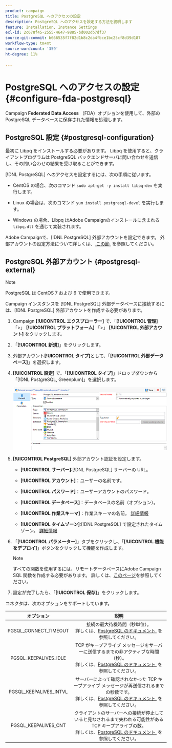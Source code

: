 ```yaml
---
product: campaign
title: PostgreSQL へのアクセスの設定
description: PostgreSQL へのアクセスを設定する方法を説明します
feature: Installation, Instance Settings
exl-id: 2c678f45-2555-4647-9885-bd002db7df37
source-git-commit: b666535f7f82d1b8c2da4fbce1bc25cf8d39d187
workflow-type: tm+mt
source-wordcount: '359'
ht-degree: 11%

---
```


# PostgreSQL へのアクセスの設定 {#configure-fda-postgresql}



Campaign **Federated Data Access** （FDA）オプションを使用して、外部の PostgreSQL データベースに保存された情報を処理します。

## PostgreSQL 設定 {#postgresql-configuration}

最初に Libpq をインストールする必要があります。 Libpq を使用すると、クライアントプログラムは PostgreSQL バックエンドサーバに問い合わせを送信し、その問い合わせの結果を受け取ることができます。

[!DNL PostgreSQL] へのアクセスを設定するには、次の手順に従います。

* CentOS の場合、次のコマンド `sudo apt-get -y install libpq-dev` を実行します。

* Linux の場合は、次のコマンド `yum install postgresql-devel` を実行します。

* Windows の場合、Libpq はAdobe Campaignのインストールに含まれる `libpq.dll` を通じて実装されます。

Adobe Campaignで、[!DNL PostgreSQL] 外部アカウントを設定できます。 外部アカウントの設定方法について詳しくは、[&#x200B; この節 &#x200B;](#postgresql-external) を参照してください。

## PostgreSQL 外部アカウント {#postgresql-external}

>[!NOTE]
>
> PostgreSQL は CentOS 7 および 6 で使用できます。

Campaign インスタンスを [!DNL PostgreSQL] 外部データベースに接続するには、[!DNL PostgreSQL] 外部アカウントを作成する必要があります。

1. Campaign **[!UICONTROL エクスプローラー]** で、「**[!UICONTROL 管理]** 「>」 **[!UICONTROL プラットフォーム]** 「>」 **[!UICONTROL 外部アカウント]** をクリックします。

1. 「**[!UICONTROL 新規]**」をクリックします。

1. 外部アカウント&#x200B;**[!UICONTROL タイプ]**&#x200B;として、「**[!UICONTROL 外部データベース]**」を選択します。

1. **[!UICONTROL 設定]** で、「**[!UICONTROL タイプ]**」ドロップダウンから「[!DNL PostgreSQL, Greenplum]」を選択します。

   ![](assets/postgresql_1.png)

1. **[!UICONTROL PostgreSQL]** 外部アカウント認証を設定します。

   * **[!UICONTROL サーバー]**:[!DNL PostgreSQL] サーバーの URL。

   * **[!UICONTROL アカウント]**：ユーザーの名前です。

   * **[!UICONTROL パスワード]**：ユーザーアカウントのパスワード。

   * **[!UICONTROL データベース]**：データベースの名前（オプション）。

   * **[!UICONTROL 作業スキーマ]**：作業スキーマの名前。 [詳細情報](https://www.postgresql.org/docs/current/ddl-schemas.html)

   * **[!UICONTROL タイムゾーン]**:[!DNL PostgreSQL] で設定されたタイムゾーン。 [詳細情報](https://www.postgresql.org/docs/7.2/timezones.html)

1. 「**[!UICONTROL パラメーター]**」タブをクリックし、「**[!UICONTROL 機能をデプロイ]**」ボタンをクリックして機能を作成します。

   >[!NOTE]
   >
   >すべての関数を使用するには、リモートデータベースにAdobe Campaign SQL 関数を作成する必要があります。 詳しくは、[このページ](../../configuration/using/adding-additional-sql-functions.md)を参照してください。

1. 設定が完了したら、「**[!UICONTROL 保存]**」をクリックします。

コネクタは、次のオプションをサポートしています。

| オプション | 説明 |
|:-:|:-:|
| PGSQL_CONNECT_TIMEOUT | 接続の最大待機時間（秒単位）。 <br> 詳しくは、[PostgreSQL のドキュメント &#x200B;](https://www.postgresql.org/docs/12/libpq-connect.html#LIBPQ-CONNECT-CONNECT-TIMEOUT) を参照してください。 |
| PGSQL_KEEPALIVES_IDLE | TCP がキープアライブ メッセージをサーバーに送信するまでの非アクティブな時間（秒）。 <br> 詳しくは、[PostgreSQL のドキュメント &#x200B;](https://www.postgresql.org/docs/12/libpq-connect.html#LIBPQ-KEEPALIVES-IDLE) を参照してください。 |
| PGSQL_KEEPALIVES_INTVL | サーバーによって確認されなかった TCP キープアライブ メッセージが再送信されるまでの秒数です。  <br> 詳しくは、[PostgreSQL のドキュメント &#x200B;](https://www.postgresql.org/docs/12/libpq-connect.html#LIBPQ-KEEPALIVES-INTERVAL) を参照してください。 |
| PGSQL_KEEPALIVES_CNT | クライアントのサーバーへの接続が停止していると見なされるまで失われる可能性がある TCP キープアライブの数。 <br> 詳しくは、[PostgreSQL のドキュメント &#x200B;](https://www.postgresql.org/docs/12/libpq-connect.html#LIBPQ-KEEPALIVES-COUNT) を参照してください。 |
